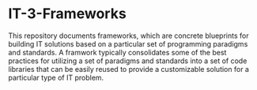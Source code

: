 # IT-3-Frameworks
This repository documents frameworks, which are concrete blueprints for building IT solutions based on a particular set of programming paradigms and standards. A framwork typically consolidates some of the best practices for utilizing a set of paradigms and standards into a set of code libraries that can be easily reused to provide a customizable solution for a particular type of IT problem.
